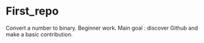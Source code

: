 # First_repo
Convert a number to binary.
Beginner work. Main goal : discover Github and make a basic contribution.
